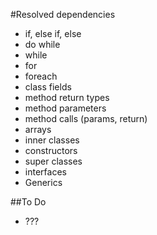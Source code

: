 #Resolved dependencies
* if, else if, else
* do while
* while
* for
* foreach
* class fields
* method return types
* method parameters
* method calls (params, return)
* arrays
* inner classes
* constructors
* super classes
* interfaces
* Generics

##To Do
* ???